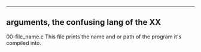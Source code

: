 -----------------------
arguments, the confusing lang of the XX
-----------------------

00-file_name.c
This file prints the name and or path of the program it's compiled into.
